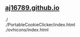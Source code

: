 ## [aj16789.github.io](https://aj16789.github.io)   
./   
./PortableCookieClicker/index.html  
./ovhicons/index.html  
